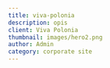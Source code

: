 ```yaml
---
title: viva-polonia
description: opis
client: Viva Polonia
thumbnail: images/hero2.png
author: Admin
category: corporate site
---
```


